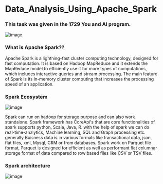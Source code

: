 # Data_Analysis_Using_Apache_Spark

### This task was given in the 1729 You and AI program.

![image](https://user-images.githubusercontent.com/73512374/187410880-fd4c5ecc-3a58-46b6-a35a-5714a9f17ce9.png)

### What is Apache Spark??
Apache Spark is a lightning-fast cluster computing technology, designed for fast computation. It is based on Hadoop MapReduce and it extends the MapReduce model to efficiently use it for more types of computations, which includes interactive queries and stream processing. The main feature of Spark is its in-memory cluster computing that increases the processing speed of an application.

### Spark Ecosystem

![image](https://user-images.githubusercontent.com/73512374/187411923-cecaa29c-4d8e-4ca3-a10a-49544fa7f05a.png)

Spark can run on hadoop for storage purpose and can also work standalone. Spark framework has CoreApi's that are core functionalities of spark supports python, Scala, Java, R. with the help of spark we can do real-time-analytics, Machine learning, SQL and Graph processing etc. generally Buisness data is in various formats like transactional data, json, flat files, xml, Mysql, CRM or from databases. Spark work on Parquet file format, Parquet is designed for efficient as well as performant flat columnar storage format of data compared to row based files like CSV or TSV files. 

### Spark architecture
![image](https://user-images.githubusercontent.com/73512374/187414909-073134c6-1c92-43f2-a16c-a3148eaa55fb.png)
